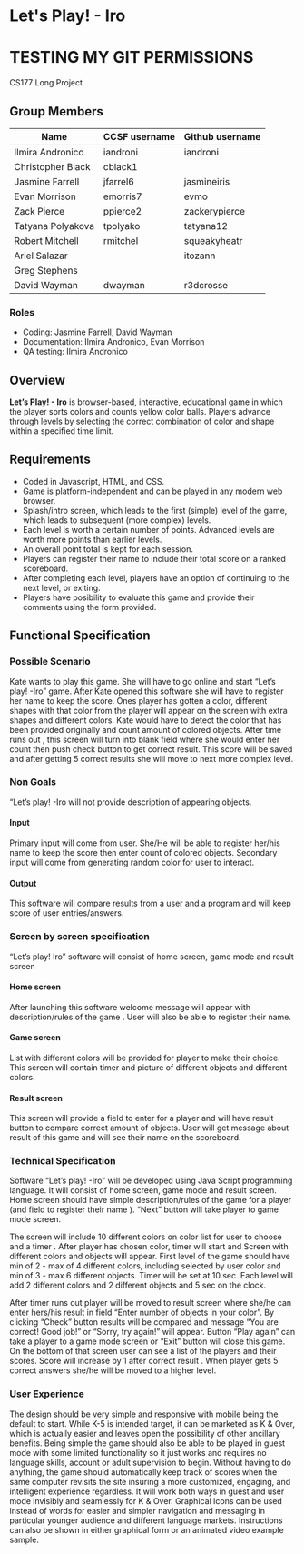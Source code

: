 # Let's Play! - Iro
# TESTING MY GIT PERMISSIONS


CS177 Long Project

## Group Members

| Name | CCSF username | Github username |
| ---- | ------------- | --------------- |
Ilmira Andronico | iandroni  | iandroni |
Christopher Black | cblack1 |  |
Jasmine Farrell | jfarrel6 | jasmineiris |
Evan Morrison | emorris7 | evmo |
Zack Pierce | ppierce2 | zackerypierce |
Tatyana Polyakova | tpolyako | tatyana12 |
Robert Mitchell | rmitchel | squeakyheatr |
Ariel Salazar |  | itozann |
Greg Stephens |  |  |
David Wayman | dwayman | r3dcrosse |

### Roles

- Coding: Jasmine Farrell, David Wayman
- Documentation: Ilmira Andronico, Evan Morrison
- QA testing: Ilmira Andronico

## Overview

**Let’s Play! - Iro** is browser-based, interactive, educational game in which the player sorts colors and counts yellow color balls. Players advance through levels by selecting the correct combination of color and shape within a specified time limit. 

## Requirements

- Coded in Javascript, HTML, and CSS.
- Game is platform-independent and can be played in any modern web browser.
- Splash/intro screen, which leads to the first (simple) level of the game, which leads to subsequent (more complex) levels.
- Each level is worth a certain number of points. Advanced levels are worth more points than earlier levels.
- An overall point total is kept for each session.
- Players can register their name to include their total score on a ranked scoreboard.
- After completing each level, players have an option of continuing to the next level, or exiting.
- Players have posibility to evaluate this game and provide their comments using the form provided.
## Functional Specification

### Possible Scenario

Kate wants to play this game. She will have to go online and start “Let’s play! -Iro” game. After Kate opened this software she will have to register her name to keep the score. Ones player has gotten a color, different shapes with that color from the player will appear  on the screen with extra shapes  and different colors. Kate would have to detect the color that has been provided originally  and count amount of colored objects.  After time runs out , this screen will turn into blank field where she would enter her count then push check button to get correct result. This score will be saved and after getting 5 correct results she will move to next  more complex level.

### Non Goals

“Let’s play! -Iro  will not provide description of appearing objects.

#### Input

Primary input will come from user. She/He will be able to register her/his name to keep the score then enter count of colored objects. Secondary input will come from generating random color for user to interact. 

#### Output

This software will compare results from a user and a program and will keep score of user entries/answers.

### Screen by screen specification

“Let’s play! Iro” software will consist of home screen, game mode and result screen

#### Home screen

After launching this software welcome message will appear with description/rules of the game . User will also be able to register their name.

#### Game screen

List with different colors will be provided for player to make their choice.  This screen will contain timer and picture of different objects and different colors.

#### Result screen

This screen will provide  a field to enter  for a player and will have result button to compare correct amount of objects. User will get message about result of this game and will see their name on the scoreboard.

### Technical Specification

Software “Let’s play! -Iro” will be developed using Java Script programming language. It will consist of home screen, game mode and result screen.
Home screen should have simple description/rules of the game for a player (and field to register their name ). “Next” button will take player to game mode screen.

The screen will  include 10 different colors on color list for user to choose and  a timer . After player has chosen color, timer will start and Screen with different colors and objects will appear. First level of the game should have min  of 2 - max  of 4 different colors, including selected by user color and min of 3 - max 6 different objects. Timer will be set at 10 sec. Each level will add 2 different colors and 2 different objects and 5 sec on the clock.

After timer runs out player will be moved to result screen where she/he can enter hers/his result in field “Enter number of objects in your color”. By clicking “Check” button results will be compared and message “You are correct! Good job!” or “Sorry, try again!” will appear. Button “Play again” can take a player to a game mode screen or “Exit” button will close this game. On the bottom of that screen user can see a list of the players and their scores. 
Score will increase by 1 after correct result . When player gets 5 correct answers she/he will be moved to a higher level.

### User Experience

The design should be very simple and responsive with mobile being the default to start. While K-5 is intended target, it can be marketed as K & Over, which is actually easier and leaves open the possibility of other ancillary benefits.  Being simple the game should also be able to be played in guest mode with some limited functionality so it just works and requires no language skills, account or adult supervision to begin. Without having to do anything, the game should automatically keep track of scores when the same computer revisits the site insuring a more customized, engaging, and intelligent experience regardless. It will work both ways in guest and user mode invisibly and seamlessly for K & Over. Graphical Icons can be used instead of words for easier and simpler navigation and messaging in particular younger audience and different language markets. Instructions can also be shown in either graphical form or an animated video example sample.

